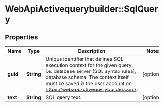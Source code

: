 # WebApiActivequerybuilder::SqlQuery

## Properties
Name | Type | Description | Notes
------------ | ------------- | ------------- | -------------
**guid** | **String** | Unique identifier that defines SQL execution context for the given query, i.e. database server (SQL syntax rules),  database schema. The context itself must be saved in the user account on https://webapi.activequerybuilder.com/. | [optional] 
**text** | **String** | SQL query text. | [optional] 



